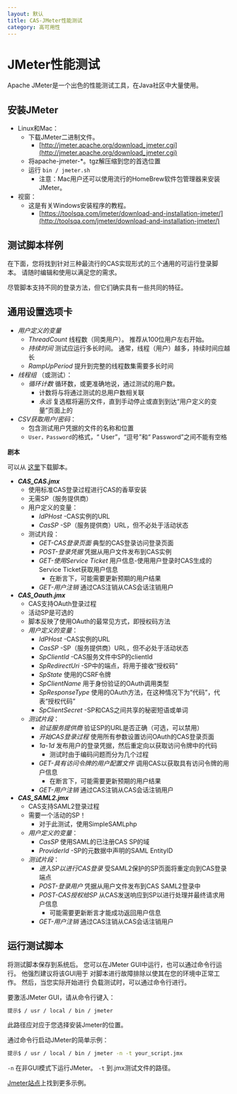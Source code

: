 ```yaml
---
layout: 默认
title: CAS-JMeter性能测试
category: 高可用性
---
```


# JMeter性能测试

Apache JMeter是一个出色的性能测试工具，在Java社区中大量使用。

## 安装JMeter

* Linux和Mac：
  * 下载JMeter二进制文件。
    * [http://jmeter.apache.org/download_jmeter.cgi](http://jmeter.apache.org/download_jmeter.cgi)
  * 将apache-jmeter-*。tgz解压缩到您的首选位置
  * 运行 `bin / jmeter.sh`
    * 注意：Mac用户还可以使用流行的HomeBrew软件包管理器来安装JMeter。
* 视窗：
  * 这是有关Windows安装程序的教程。
    * [https://toolsqa.com/jmeter/download-and-installation-jmeter/](http://toolsqa.com/jmeter/download-and-installation-jmeter/)

## 测试脚本样例

在下面，您将找到针对三种最流行的CAS实现形式的三个通用的可运行登录脚本。 请随时编辑和使用以满足您的需求。

尽管脚本支持不同的登录方法，但它们确实具有一些共同的特征。

## 通用设置选项卡

* _用户定义的变量_
  * _ThreadCount_ 线程数（同类用户）。  推荐从100位用户左右开始。
  * _持续时间_ 测试应运行多长时间。  通常，线程（用户）越多，持续时间应越长
  * _RampUpPeriod_ 提升到完整的线程数集需要多长时间
* _线程组_ （或测试）：
  * _循环计数_ 循环数，或更准确地说，通过测试的用户数。
    * 计数将与将通过测试的总用户数相关联
    * _永远_ 复选框将遍历文件，直到手动停止或直到到达“用户定义的变量”页面上的
* _CSV获取用户/密码_：
  * 包含测试用户凭据的文件的名称和位置
  * `User，Password`的格式，“ User”，“逗号”和“ Password”之间不能有空格

**剧本**

可以从 [这里](https://github.com/apereo/cas/raw/master/etc/loadtests/)下载脚本。

* **_CAS_CAS.jmx_**
  * 使用标准CAS登录过程进行CAS的香草安装
  * 无需SP（服务提供商）
  * 用户定义的变量：
    * _IdPHost_ -CAS实例的URL
    * _CasSP_ -SP（服务提供商）URL，但不必处于活动状态
  * 测试片段：
    * _GET-CAS登录页面_ 典型的CAS登录访问登录页面
    * _POST-登录凭据_ 凭据从用户文件发布到CAS实例
    * _GET-使用Service Ticket_ 用户信息-使用用户登录时CAS生成的Service Ticket获取用户信息
      * 在断言下，可能需要更新预期的用户结果
    * _GET-用户注销_ 通过CAS注销从CAS会话注销用户
* **_CAS_Oauth.jmx_**
  * CAS支持OAuth登录过程
  * 活动SP是可选的
  * 脚本反映了使用OAuth的最常见方式，即授权码方法
  * _用户定义的变量_：
    * _IdPHost_ -CAS实例的URL
    * _CasSP_ -SP（服务提供商）URL，但不必处于活动状态
    * _SpClientId_ -CAS服务文件中SP的clientId
    * _SpRedirectUri_ -SP中的端点，将用于接收“授权码”
    * _SpState_ 使用的CSRF令牌
    * _SpClientName_ 用于身份验证的OAuth调用类型
    * _SpResponseType_ 使用的OAuth方法，在这种情况下为“代码”，代表“授权代码”
    * _SpClientSecret_ -SP和CAS之间共享的秘密短语或单词
  * _测试片段_：
    * _验证服务提供商_ 验证SP的URL是否正确（可选，可以禁用）
    * _开始CAS登录过程_ 使用所有参数设置访问OAuth的CAS登录页面
    * _1a-1d_ 发布用户的登录凭据，然后重定向以获取访问令牌中的代码
      * 测试时由于编码问题而分为几个过程
    * _GET-具有访问令牌的用户配置文件_ 调用CAS以获取具有访问令牌的用户信息
      * 在断言下，可能需要更新预期的用户结果
    * _GET-用户注销_ 通过CAS注销从CAS会话注销用户
* **_CAS_SAML2.jmx_**
  * CAS支持SAML2登录过程
  * 需要一个活动的SP！
    * 对于此测试，使用SimpleSAMLphp
  * _用户定义的变量_：
    * _CasSP_ 使用SAML的已注册CAS SP的域
    * _ProviderId_ -SP的元数据中声明的SAML EntityID
  * _测试片段_：
    * _进入SP以进行CAS登录_ 受SAML2保护的SP页面将重定向到CAS登录端点
    * _POST-登录用户_ 凭据从用户文件发布到CAS SAML2登录中
    * _POST-CAS授权给SP_ 从CAS发送响应到SP以进行处理并最终请求用户信息
      * 可能需要更新断言才能成功返回用户信息
    * _GET-用户注销_ 通过CAS注销从CAS会话注销用户

## 运行测试脚本

将测试脚本保存到系统后。 您可以在JMeter GUI中运行，也可以通过命令行运行。 他强烈建议将该GUI用于 对脚本进行故障排除以使其在您的环境中正常工作。 然后，当您实际开始进行 负载测试时，可以通过命令行进行。

要激活JMeter GUI，请从命令行键入：

```bash
提示$ / usr / local / bin / jmeter
```

此路径应对应于您选择安装Jmeter的位置。

通过命令行启动JMeter的简单示例：

```bash
提示$ / usr / local / bin / jmeter -n -t your_script.jmx
```

`-n` 在非GUI模式下运行JMeter。 `-t` 到.jmx测试文件的路径。

[Jmeter站点](http://jmeter.apache.org/usermanual/get-started.html#non_gui)上找到更多示例。
